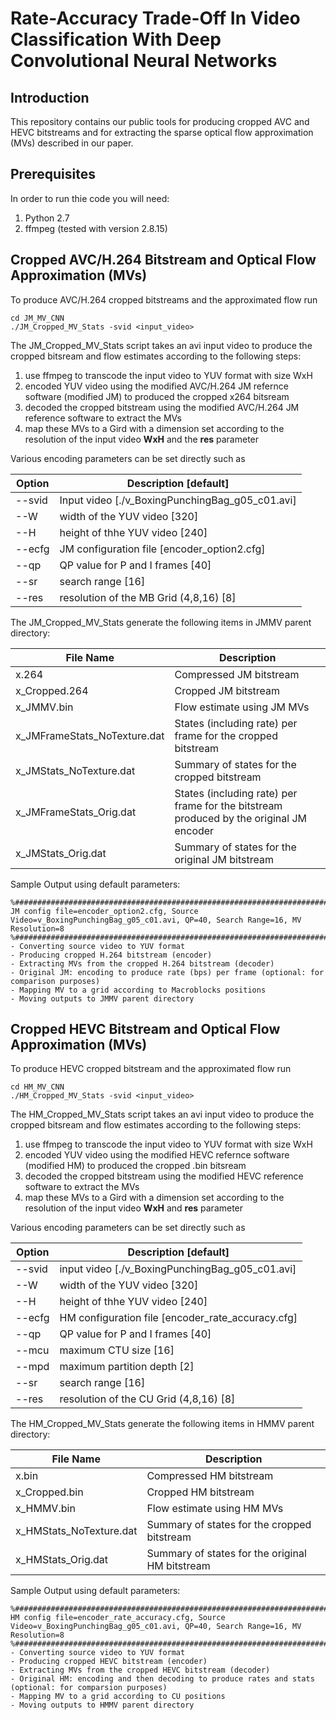 # Rate-Accuracy Trade-Off In Video Classification With Deep Convolutional Neural Networks

## Introduction

This repository contains our public tools for producing cropped AVC and HEVC bitstreams and for extracting the sparse optical flow approximation (MVs) described in our paper.

## Prerequisites

In order to run thie code you will need:
1. Python 2.7 
2. ffmpeg (tested with version 2.8.15)

## Cropped AVC/H.264 Bitstream and Optical Flow Approximation (MVs)
To produce AVC/H.264 cropped bitstreams and the approximated flow run
```
cd JM_MV_CNN
./JM_Cropped_MV_Stats -svid <input_video>
```

The JM_Cropped_MV_Stats script takes an avi input video to produce the cropped bitsream and flow estimates according to the following steps:
1. use ffmpeg to transcode the input video to YUV format with size WxH
2. encoded YUV video using the modified AVC/H.264 JM refernce software (modified JM) to produced the cropped x264 bitsream
3. decoded the cropped bitstream using the modified AVC/H.264 JM reference software to extract the MVs
4. map these MVs to a Gird with a dimension set according to the resolution of the input video **WxH** and the **res** parameter

Various encoding parameters can be set directly such as

Option | Description [default]
---|---
--svid |  Input video [./v_BoxingPunchingBag_g05_c01.avi]
--W  | width of the YUV video [320]
--H | height of thhe YUV video [240]
--ecfg |  JM configuration file [encoder_option2.cfg]
--qp  |   QP value for P and I frames [40]
--sr  |   search range [16]
--res  |  resolution of the MB Grid (4,8,16) [8]

The JM_Cropped_MV_Stats generate the following items in JMMV parent directory:

File Name | Description
---|---
x.264 | Compressed JM bitstream
x_Cropped.264 | Cropped JM bitstream
x_JMMV.bin | Flow estimate using JM MVs
x_JMFrameStats_NoTexture.dat | States (including rate) per frame for the cropped bitstream
x_JMStats_NoTexture.dat | Summary of states for the cropped bitstream
x_JMFrameStats_Orig.dat | States (including rate) per frame for the bitstream produced by the original JM encoder
x_JMStats_Orig.dat | Summary of states for the original JM bitstream

Sample Output using default parameters:
```
%########################################################################################
JM config file=encoder_option2.cfg, Source Video=v_BoxingPunchingBag_g05_c01.avi, QP=40, Search Range=16, MV Resolution=8
%########################################################################################
- Converting source video to YUV format
- Producing cropped H.264 bitstream (encoder)
- Extracting MVs from the cropped H.264 bitstream (decoder)
- Original JM: encoding to produce rate (bps) per frame (optional: for comparison purposes) 
- Mapping MV to a grid according to Macroblocks positions
- Moving outputs to JMMV parent directory
```
## Cropped HEVC Bitstream and Optical Flow Approximation (MVs)
To produce HEVC cropped bitstream and the approximated flow run
```
cd HM_MV_CNN
./HM_Cropped_MV_Stats -svid <input_video>
```

The HM_Cropped_MV_Stats script takes an avi input video to produce the cropped bitsream and flow estimates according to the following steps:
1. use ffmpeg to transcode the input video to YUV format with size WxH
2. encoded YUV video using the modified HEVC refernce software (modified HM) to produced the cropped .bin bitsream
3. decoded the cropped bitstream using the modified HEVC reference software to extract the MVs
4. map these MVs to a Gird with a dimension set according to the resolution of the input video **WxH** and **res** parameter

Various encoding parameters can be set directly such as

Option | Description [default]
---|---
--svid |  input video [./v_BoxingPunchingBag_g05_c01.avi]
--W  | width of the YUV video [320]
--H | height of thhe YUV video [240]
--ecfg |  HM configuration file [encoder_rate_accuracy.cfg]
--qp  |   QP value for P and I frames [40]
--mcu |   maximum CTU size [16]
--mpd |   maximum partition depth [2]
--sr  |   search range [16]
--res  |  resolution of the CU Grid (4,8,16) [8]

The HM_Cropped_MV_Stats generate the following items in HMMV parent directory:

File Name | Description
---|---
x.bin | Compressed HM bitstream
x_Cropped.bin | Cropped HM bitstream
x_HMMV.bin | Flow estimate using HM MVs
x_HMStats_NoTexture.dat | Summary of states for the cropped bitstream
x_HMStats_Orig.dat | Summary of states for the original HM bitstream

Sample Output using default parameters:
```
%########################################################################################
HM config file=encoder_rate_accuracy.cfg, Source Video=v_BoxingPunchingBag_g05_c01.avi, QP=40, Search Range=16, MV Resolution=8
%########################################################################################
- Converting source video to YUV format
- Producing cropped HEVC bitstream (encoder)
- Extracting MVs from the cropped HEVC bitstream (decoder)
- Original HM: encoding and then decoding to produce rates and stats (optional: for comparsion purposes)
- Mapping MV to a grid according to CU positions
- Moving outputs to HMMV parent directory
```


